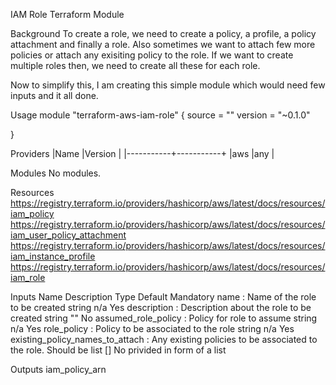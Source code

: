IAM Role Terraform Module

Background
To create a role, we need to create a policy, a profile, a policy attachment and finally a role. Also sometimes we want to attach few more policies or attach any exisiting policy to the role. If we want to create multiple roles then, we need to create all these for each role.

Now to simplify this, I am creating this simple module which would need few inputs and it all done.


Usage
module "terraform-aws-iam-role" {
    source = ""
    version = "~0.1.0"

}


Providers
|Name       |Version    |
|-----------+-----------+
|aws        |any        |


Modules
No modules.


Resources
https://registry.terraform.io/providers/hashicorp/aws/latest/docs/resources/iam_policy
https://registry.terraform.io/providers/hashicorp/aws/latest/docs/resources/iam_user_policy_attachment
https://registry.terraform.io/providers/hashicorp/aws/latest/docs/resources/iam_instance_profile
https://registry.terraform.io/providers/hashicorp/aws/latest/docs/resources/iam_role


Inputs
Name                                 Description                                                        Type                    Default             Mandatory
name                                : Name of the role to be created                                    string                    n/a                 Yes
description                         : Description about the role to be created                          string                    ""                  No
assumed_role_policy                 : Policy for role to assume                                         string                    n/a                 Yes
role_policy                         : Policy to be associated to the role                               string                    n/a                 Yes
existing_policy_names_to_attach     : Any existing policies to be associated to the role. Should be     list                      []                  No
                                     privided in form of a list      

Outputs
iam_policy_arn
